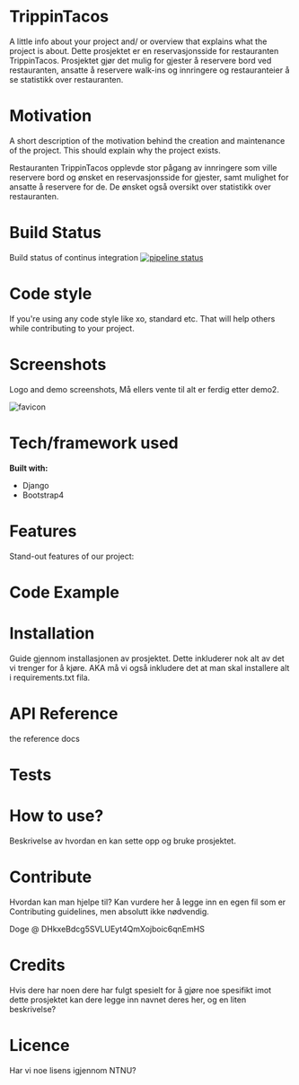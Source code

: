 # TrippinTacos

A little info about your project and/ or overview that explains what the project is about.
Dette prosjektet er en reservasjonsside for restauranten TrippinTacos. Prosjektet gjør det mulig for gjester å reservere bord ved restauranten, ansatte å reservere
walk-ins og innringere og restauranteier å se statistikk over restauranten.

# Motivation

A short description of the motivation behind the creation and maintenance of the project. This should explain why the project exists.

Restauranten TrippinTacos opplevde stor pågang av innringere som ville reservere bord og ønsket en
reservasjonsside for gjester, samt mulighet for ansatte å reservere for de. De ønsket også oversikt over statistikk over restauranten.


# Build Status

Build status of continus integration
[![pipeline status](https://gitlab.stud.idi.ntnu.no/programvareutvikling-v19/gruppe-29/badges/master/pipeline.svg)](https://gitlab.stud.idi.ntnu.no/programvareutvikling-v19/gruppe-29/commits/master)

# Code style

If you're using any code style like xo, standard etc. That will help others while contributing to your project.

# Screenshots

Logo and demo screenshots, Må ellers vente til alt er ferdig etter demo2.

![favicon](http://trippintacos.herokuapp.com/media/favicon.ico)


# Tech/framework used

**Built with:**
*  Django
*  Bootstrap4

# Features

Stand-out features of our project:

# Code Example

# Installation

Guide gjennom installasjonen av prosjektet. Dette inkluderer nok alt av det vi trenger for å kjøre. AKA må vi også inkludere det at man skal installere alt i requirements.txt fila. 

# API Reference

the reference docs

# Tests

# How to use?

Beskrivelse av hvordan en kan sette opp og bruke prosjektet.

# Contribute
Hvordan kan man hjelpe til? Kan vurdere her å legge inn en egen fil som er Contributing guidelines, men absolutt ikke nødvendig.

Doge @ DHkxeBdcg5SVLUEyt4QmXojboic6qnEmHS

# Credits

Hvis dere har noen dere har fulgt spesielt for å gjøre noe spesifikt imot dette prosjektet kan dere legge inn navnet deres her, og en liten beskrivelse?

# Licence

Har vi noe lisens igjennom NTNU?

